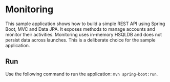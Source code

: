 # Monitoring

This sample application shows how to build a simple REST API using Spring Boot, MVC and Data JPA. It exposes methods to manage accounts and monitor their activities. Monitoring uses in-memory HSQLDB and does not persist data across launches. This is a deliberate choice for the sample application.

## Run

Use the following command to run the application: `mvn spring-boot:run`.
